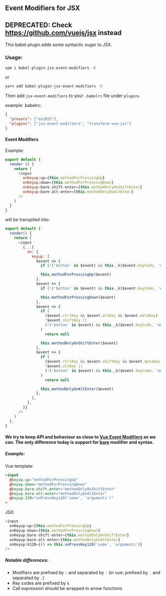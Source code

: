 ## Event Modifiers for JSX

## DEPRECATED: Check https://github.com/vuejs/jsx instead

This babel plugin adds some syntactic sugar to JSX.

### Usage:

```bash
npm i babel-plugin-jsx-event-modifiers -D
```
or
```bash
yarn add babel-plugin-jsx-event-modifiers -D
```

Then add `jsx-event-modifiers` to your `.babelrc` file under `plugins`

example .babelrc:
```json
{
  "presets": ["es2015"],
  "plugins": ["jsx-event-modifiers", "transform-vue-jsx"]
}
```

#### Event Modifiers

Example:
```js
export default {
  render () {
    return (
      <input
        onKeyup:up={this.methodForPressingUp}
        onKeyup:down={this.methodForPressingDown}
        onKeyup:bare-shift-enter={this.methodOnlyOnShiftEnter}
        onKeyup:bare-alt-enter={this.methodOnlyOnAltEnter}
      />
    )
  }
}
```
will be transpiled into:
```js
export default {
  render() {
    return (
      <input
        {...{
          on: {
            keyup: [
              $event => {
                if (!('button' in $event) && this._k($event.keyCode, 'up', 38)) return null

                this.methodForPressingUp($event)
              },
              $event => {
                if (!('button' in $event) && this._k($event.keyCode, 'down', 40)) return null

                this.methodForPressingDown($event)
              },
              $event => {
                if (
                  ($event.ctrlKey && $event.altKey && $event.metaKey) ||
                  !$event.shiftKey ||
                  (!('button' in $event) && this._k($event.keyCode, 'enter', 13))
                )
                  return null

                this.methodOnlyOnShiftEnter($event)
              },
              $event => {
                if (
                  ($event.ctrlKey && $event.shiftKey && $event.metaKey) ||
                  !$event.altKey ||
                  (!('button' in $event) && this._k($event.keyCode, 'enter', 13))
                )
                  return null

                this.methodOnlyOnAltEnter($event)
              },
            ],
          },
        }}
      />
    )
  },
}


```

#### We try to keep API and behaviour as close to [Vue Event Modifiers](https://vuejs.org/v2/guide/events.html#Event-Modifiers) as we can. The only difference today is support for [bare](https://github.com/vuejs/vue/pull/5977) modifier and syntax.

##### Example:

Vue template:
```html
<input
  @keyup.up="methodForPressingUp"
  @keyup.down="methodForPressingDown"
  @keyup.bare.shift.enter="methodOnlyOnShiftEnter"
  @keyup.bare.alt.enter="methodOnlyOnAltEnter"
  @keyup.120="onPressKey120('some', 'arguments')"
>
```
JSX:
```js
<input
  onKeyup:up={this.methodForPressingUp}
  onKeyup:down={this.methodForPressingDown}
  onKeyup:bare-shift-enter={this.methodOnlyOnShiftEnter}
  onKeyup:bare-alt-enter={this.methodOnlyOnAltEnter}
  onKeyup:k120={() => this.onPressKey120('some', 'arguments')}
/>
```

##### Notable differences:

 * Modifiers are prefixed by `:` and separated by `-` (in vue: prefixed by `.` and separated by `.`)
 * Key codes are prefixed by `k`
 * Call expression should be wrapped in arrow functions
